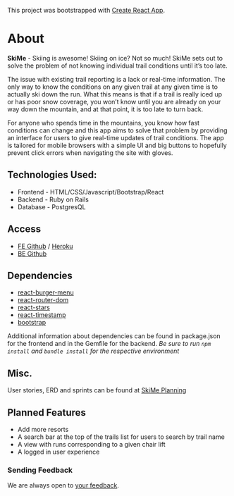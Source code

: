 This project was bootstrapped with [Create React App](https://github.com/facebookincubator/create-react-app).

# About
**SkiMe** - Skiing is awesome! Skiing on ice? Not so much! SkiMe sets out to solve the problem of not knowing individual trail conditions until it’s too late.

The issue with existing trail reporting is a lack or real-time information. The only way to know the conditions on any given trail at any given time is to actually ski down the run. What this means is that if a trail is really iced up or has poor snow coverage, you won’t know until you are already on your way down the mountain, and at that point, it is too late to turn back. 

For anyone who spends time in the mountains, you know how fast conditions can change and this app aims to solve that problem by providing an interface for users to give real-time updates of trail conditions. The app is tailored for mobile browsers with a simple UI and big buttons to hopefully prevent click errors when navigating the site with gloves.

## Technologies Used:
* Frontend - HTML/CSS/Javascript/Bootstrap/React
* Backend - Ruby on Rails
* Database - PostgresQL

## Access
 * [FE Github](https://github.com/kjkeaston/SkiMe) / [Heroku](https://ski-me.herokuapp.com/)
 * [BE Github](https://github.com/kjkeaston/SkiMe-api)
 
## Dependencies
* [react-burger-menu](https://www.npmjs.com/package/react-burger-menu)
* [react-router-dom](https://www.npmjs.com/package/react-router-dom)
* [react-stars](https://www.npmjs.com/package/react-stars)
* [react-timestamp](https://www.npmjs.com/package/react-timestamp)
* [bootstrap](https://getbootstrap.com/docs/4.0/getting-started/download/#npm)

Additional information about dependencies can be found in package.json for the frontend and in the Gemfile for the backend. *Be sure to run `npm install` and `bundle install` for the respective environment*

## Misc.
User stories, ERD and sprints can be found at [SkiMe Planning](https://docs.google.com/document/d/15cgaK5j1A_OZDtIFn_dI-0Qt21Q_IZt3b7RPJG8elDA/edit)
 
## Planned Features
* Add more resorts
* A search bar at the top of the trails list for users to search by trail name
* A view with runs corresponding to a given chair lift
* A logged in user experience 

### Sending Feedback
We are always open to [your feedback](https://github.com/kjkeaston/SkiMe/issues).
